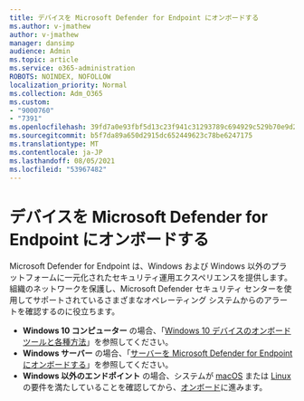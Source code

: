 ```yaml
---
title: デバイスを Microsoft Defender for Endpoint にオンボードする
ms.author: v-jmathew
author: v-jmathew
manager: dansimp
audience: Admin
ms.topic: article
ms.service: o365-administration
ROBOTS: NOINDEX, NOFOLLOW
localization_priority: Normal
ms.collection: Adm_O365
ms.custom:
- "9000760"
- "7391"
ms.openlocfilehash: 39fd7a0e93fbf5d13c23f941c31293789c694929c529b70e9d2a9558dc3f2874
ms.sourcegitcommit: b5f7da89a650d2915dc652449623c78be6247175
ms.translationtype: MT
ms.contentlocale: ja-JP
ms.lasthandoff: 08/05/2021
ms.locfileid: "53967482"
---
```

# <a name="onboard-devices-to-microsoft-defender-for-endpoint"></a>デバイスを Microsoft Defender for Endpoint にオンボードする

Microsoft Defender for Endpoint は、Windows および Windows 以外のプラットフォームに一元化されたセキュリティ運用エクスペリエンスを提供します。 組織のネットワークを保護し、Microsoft Defender セキュリティ センターを使用してサポートされているさまざまなオペレーティング システムからのアラートを確認するのに役立ちます。

- **Windows 10 コンピューター** の場合、「[Windows 10 デバイスのオンボード ツールと各種方法](https://go.microsoft.com/fwlink/?linkid=2143460)」を参照してください。
- **Windows サーバー** の場合、「[サーバーを Microsoft Defender for Endpoint にオンボードする](https://go.microsoft.com/fwlink/?linkid=2143627)」を参照してください。
- **Windows 以外のエンドポイント** の場合、システムが [macOS](https://go.microsoft.com/fwlink/?linkid=2143461) または [Linux](https://go.microsoft.com/fwlink/?linkid=2143462) の要件を満たしていることを確認してから、[オンボード](https://go.microsoft.com/fwlink/?linkid=2143628)に進みます。
